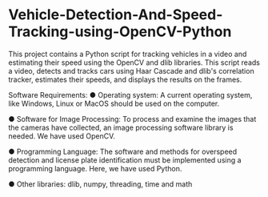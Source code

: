 # Vehicle-Detection-And-Speed-Tracking-using-OpenCV-Python
This project contains a Python script for tracking vehicles in a video and estimating their speed using the OpenCV and dlib libraries.
This script reads a video, detects and tracks cars using Haar Cascade and dlib's correlation tracker, estimates their speeds, and displays the results on the frames.  


 Software Requirements:
● Operating system: A current operating system, like Windows, Linux or MacOS
should be used on the computer.

● Software for Image Processing: To process and examine the images that the cameras
have collected, an image processing software library is needed. We have used
OpenCV.

● Programming Language: The software and methods for overspeed detection and
license plate identification must be implemented using a programming language.
Here, we have used Python.

● Other libraries: dlib, numpy, threading, time and math
